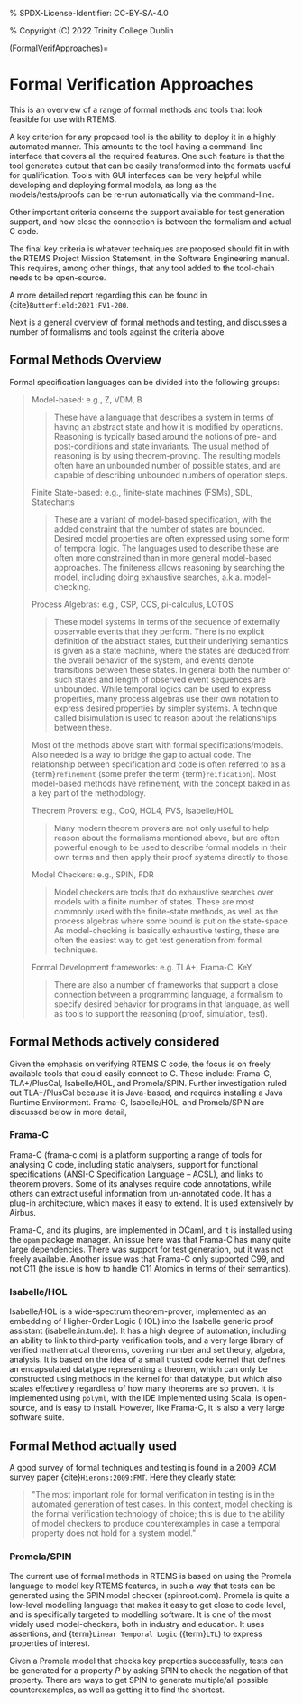 % SPDX-License-Identifier: CC-BY-SA-4.0

% Copyright (C) 2022 Trinity College Dublin

(FormalVerifApproaches)=

# Formal Verification Approaches

This is an overview of a range of formal methods and tools
that look feasible for use with RTEMS.

A key criterion for any proposed tool is the ability to deploy it in a highly
automated manner. This amounts to the tool having a command-line interface that
covers all the required features.
One such feature is that the tool generates output that can be
easily transformed into the formats useful for qualification.
Tools with GUI interfaces can be very helpful while developing
and deploying formal models, as long as the models/tests/proofs
can be re-run automatically via the command-line.

Other important criteria concerns the support available
for test generation support,
and how close the connection is between the formalism and actual C code.

The final key criteria is whatever techniques are proposed should fit in
with the RTEMS Project Mission Statement,
in the Software Engineering manual.
This requires, among other things,
that any tool added to the tool-chain needs to be open-source.

A more detailed report regarding this can be found in
{cite}`Butterfield:2021:FV1-200`.

Next is a general overview of formal methods and testing,
and discusses a number of formalisms and tools against the criteria above.

## Formal Methods Overview

Formal specification languages can be divided into the following groups:

> Model-based: e.g., Z, VDM, B
>
> > These have a language that describes a system in terms of having an abstract
> > state and how it is modified by operations. Reasoning is typically based
> > around the notions of pre- and post-conditions and state invariants.
> > The usual method of reasoning is by using theorem-proving. The resulting
> > models often have an unbounded number of possible states, and are capable
> > of describing unbounded numbers of operation steps.
>
> Finite State-based: e.g., finite-state machines (FSMs), SDL, Statecharts
>
> > These are a variant of model-based specification, with the added constraint
> > that the number of states are bounded. Desired model properties are often
> > expressed using some form of temporal logic. The languages used to describe
> > these are often more constrained than in more general model-based
> > approaches. The finiteness allows reasoning by searching the model,
> > including doing exhaustive searches, a.k.a. model-checking.
>
> Process Algebras: e.g., CSP, CCS, pi-calculus, LOTOS
>
> > These model systems in terms of the sequence of externally observable
> > events that they perform. There is no explicit definition of the abstract
> > states, but their underlying semantics is given as a state machine,
> > where the states are deduced from the overall behavior of the system,
> > and events denote transitions between these states. In general both the
> > number of such states and length of observed event sequences are unbounded.
> > While temporal logics can be used to express properties, many process
> > algebras use their own notation to express desired properties by simpler
> > systems. A technique called bisimulation is used to reason about the
> > relationships between these.
>
> Most of the methods above start with formal specifications/models. Also
> needed is a way to bridge the gap to actual code. The relationship between
> specification and code is often referred to as a {term}`refinement`
> (some prefer the term {term}`reification`). Most model-based methods have refinement,
> with the concept baked in as a key part of the methodology.
>
> Theorem Provers: e.g., CoQ, HOL4, PVS, Isabelle/HOL
>
> > Many modern theorem provers are not only useful to help reason about the
> > formalisms mentioned above, but are often powerful enough to be used to
> > describe formal models in their own terms and then apply their proof
> > systems directly to those.
>
> Model Checkers: e.g., SPIN, FDR
>
> > Model checkers are tools that do exhaustive searches over models with a
> > finite number of states. These are most commonly used with the finite-state
> > methods, as well as the process algebras where some bound is put on the
> > state-space. As model-checking is basically exhaustive testing, these are
> > often the easiest way to get test generation from formal techniques.
>
> Formal Development frameworks: e.g. TLA+, Frama-C, KeY
>
> > There are also a number of frameworks that support a close connection
> > between a programming language, a formalism to specify desired behavior
> > for programs in that language, as well as tools to support the reasoning
> > (proof, simulation, test).

## Formal Methods actively considered

Given the emphasis on verifying RTEMS C code,
the focus is on freely available tools that could easily connect to C.
These include: Frama-C, TLA+/PlusCal, Isabelle/HOL, and Promela/SPIN.
Further investigation ruled out TLA+/PlusCal because it is Java-based,
and requires installing a Java Runtime Environment.
Frama-C, Isabelle/HOL, and Promela/SPIN are discussed below in more detail,

### Frama-C

Frama-C (frama-c.com) is a platform supporting a range of tools for analysing C
code, including static analysers, support for functional specifications (ANSI-C
Specification Language – ACSL), and links to theorem provers. Some of its
analyses require code annotations, while others can extract useful information
from un-annotated code. It has a plug-in architecture, which makes it easy to
extend. It is used extensively by Airbus.

Frama-C, and its plugins, are implemented in OCaml,
and it is installed using the `opam` package manager.
An issue here was that Frama-C has many quite large dependencies.
There was support for test generation, but it was not freely available.
Another issue was that Frama-C only supported C99, and not C11
(the issue is how to handle C11 Atomics in terms of their semantics).

### Isabelle/HOL

Isabelle/HOL is a wide-spectrum theorem-prover, implemented as an embedding of
Higher-Order Logic (HOL) into the Isabelle generic proof assistant
(isabelle.in.tum.de). It has a high degree of automation, including an ability
to link to third-party verification tools, and a very large library of verified
mathematical theorems, covering number and set theory, algebra, analysis. It is
based on the idea of a small trusted code kernel that defines an encapsulated
datatype representing a theorem, which can only be constructed using methods in
the kernel for that datatype, but which also scales effectively regardless of
how many theorems are so proven.
It is implemented using `polyml`, with the IDE implemented using Scala,
is open-source, and is easy to install.
However, like Frama-C, it is also a very large software suite.

## Formal Method actually used

A good survey of formal techniques and testing
is found in a 2009 ACM survey paper {cite}`Hierons:2009:FMT`.
Here they clearly state:

> "The most important role for formal verification in testing
> is in the automated generation of test cases.
> In this context,
> model checking is the formal verification technology of choice;
> this is due to the ability of model checkers
> to produce counterexamples
> in case a temporal property does not hold for a system model."

### Promela/SPIN

The current use of formal methods in RTEMS is based on using the Promela
language to model key RTEMS features,
in such a way that tests can be generated using the SPIN model checker
(spinroot.com).
Promela is quite a low-level modelling language that makes it easy to get close
to code level, and is specifically targeted to modelling software. It is one of
the most widely used model-checkers, both in industry and education. It uses
assertions, and {term}`Linear Temporal Logic` ({term}`LTL`) to express properties of
interest.

Given a Promela model that checks key properties successfully,
tests can be generated for a property *P* by asking
SPIN to check the negation of that property.
There are ways to get SPIN to generate multiple/all possible counterexamples,
as well as getting it to find the shortest.
